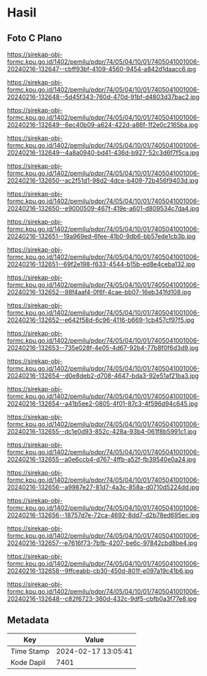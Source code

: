 # Hasil

## Foto C Plano

https://sirekap-obj-formc.kpu.go.id/1402/pemilu/pdpr/74/05/04/10/01/7405041001006-20240216-132647--cbff93bf-4109-4560-9454-a842d1daacc6.jpg

https://sirekap-obj-formc.kpu.go.id/1402/pemilu/pdpr/74/05/04/10/01/7405041001006-20240216-132648--5d45f343-760d-470d-91bf-d4803d37bac2.jpg

https://sirekap-obj-formc.kpu.go.id/1402/pemilu/pdpr/74/05/04/10/01/7405041001006-20240216-132649--6ec40b09-a624-422d-a86f-1f2e0c2165ba.jpg

https://sirekap-obj-formc.kpu.go.id/1402/pemilu/pdpr/74/05/04/10/01/7405041001006-20240216-132649--4a8a0940-bd41-436d-b927-52c3d6f7f5ca.jpg

https://sirekap-obj-formc.kpu.go.id/1402/pemilu/pdpr/74/05/04/10/01/7405041001006-20240216-132650--ac2f51d1-98d2-4dce-b409-72b456f9403d.jpg

https://sirekap-obj-formc.kpu.go.id/1402/pemilu/pdpr/74/05/04/10/01/7405041001006-20240216-132650--e9000509-467f-419e-a601-d809534c7da4.jpg

https://sirekap-obj-formc.kpu.go.id/1402/pemilu/pdpr/74/05/04/10/01/7405041001006-20240216-132651--19a969ed-6fee-41b0-9db6-bb57ede1cb3b.jpg

https://sirekap-obj-formc.kpu.go.id/1402/pemilu/pdpr/74/05/04/10/01/7405041001006-20240216-132651--69f2e198-f633-4544-b15b-ed8e4ceba132.jpg

https://sirekap-obj-formc.kpu.go.id/1402/pemilu/pdpr/74/05/04/10/01/7405041001006-20240216-132652--98f4aaf4-0f6f-4cae-bb07-16eb341fd108.jpg

https://sirekap-obj-formc.kpu.go.id/1402/pemilu/pdpr/74/05/04/10/01/7405041001006-20240216-132652--e642f58d-6c96-4116-b669-1cb457cf97f5.jpg

https://sirekap-obj-formc.kpu.go.id/1402/pemilu/pdpr/74/05/04/10/01/7405041001006-20240216-132653--735e028f-4e05-4d67-92b4-77b8f0f6d3d9.jpg

https://sirekap-obj-formc.kpu.go.id/1402/pemilu/pdpr/74/05/04/10/01/7405041001006-20240216-132654--d0e8deb2-d708-4647-bda3-92e51af21ba3.jpg

https://sirekap-obj-formc.kpu.go.id/1402/pemilu/pdpr/74/05/04/10/01/7405041001006-20240216-132654--a41b5ee2-0805-4f01-87c3-4f596d94c645.jpg

https://sirekap-obj-formc.kpu.go.id/1402/pemilu/pdpr/74/05/04/10/01/7405041001006-20240216-132655--dc1e0d93-852c-428a-93b4-061f8b5991c1.jpg

https://sirekap-obj-formc.kpu.go.id/1402/pemilu/pdpr/74/05/04/10/01/7405041001006-20240216-132655--a0e6ccb4-d767-4ffb-a52f-fb39540e0a24.jpg

https://sirekap-obj-formc.kpu.go.id/1402/pemilu/pdpr/74/05/04/10/01/7405041001006-20240216-132656--a9987e27-81d7-4a3c-858a-d0710d5224dd.jpg

https://sirekap-obj-formc.kpu.go.id/1402/pemilu/pdpr/74/05/04/10/01/7405041001006-20240216-132656--18757d7e-72ca-4692-8dd7-d2b78ed695ec.jpg

https://sirekap-obj-formc.kpu.go.id/1402/pemilu/pdpr/74/05/04/10/01/7405041001006-20240216-132657--e7616f73-7bfb-4207-be6c-97842cbd8be4.jpg

https://sirekap-obj-formc.kpu.go.id/1402/pemilu/pdpr/74/05/04/10/01/7405041001006-20240216-132658--9ffceabb-cb30-450d-801f-e097a19c41b6.jpg

https://sirekap-obj-formc.kpu.go.id/1402/pemilu/pdpr/74/05/04/10/01/7405041001006-20240216-132648--c82f6723-360d-432c-9df5-cbfb0a3f77e8.jpg


## Metadata

| Key        | Value               |
| ---------- | ------------------- |
| Time Stamp | 2024-02-17 13:05:41 |
| Kode Dapil | 7401                |




